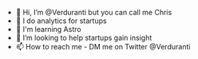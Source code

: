 - 👋 Hi, I’m @Verduranti but you can call me Chris
- 👀 I do analytics for startups
- 🌱 I'm learning Astro
- 💞️ I’m looking to help startups gain insight
- 📫 How to reach me - DM me on Twitter @Verduranti

<!---
Verduranti/Verduranti is a ✨ special ✨ repository because its `README.md` (this file) appears on your GitHub profile.
You can click the Preview link to take a look at your changes.
--->
